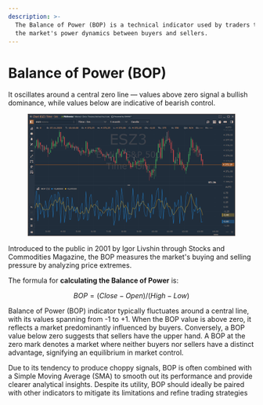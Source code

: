 ```yaml
---
description: >-
  The Balance of Power (BOP) is a technical indicator used by traders to assess
  the market's power dynamics between buyers and sellers.
---
```


# Balance of Power (BOP)

It oscillates around a central zero line — values above zero signal a bullish dominance, while values below are indicative of bearish control.

<figure><img src="../../../../.gitbook/assets/image (1).png" alt=""><figcaption></figcaption></figure>

Introduced to the public in 2001 by Igor Livshin through Stocks and Commodities Magazine, the BOP measures the market's buying and selling pressure by analyzing price extremes.

The formula for **calculating the Balance of Power** is:&#x20;

$$
BOP= 
(Close −Open)/(High −Low)
​
$$

Balance of Power (BOP) indicator typically fluctuates around a central line, with its values spanning from -1 to +1. When the BOP value is above zero, it reflects a market predominantly influenced by buyers. Conversely, a BOP value below zero suggests that sellers have the upper hand. A BOP at the zero mark denotes a market where neither buyers nor sellers have a distinct advantage, signifying an equilibrium in market control.

Due to its tendency to produce choppy signals, BOP is often combined with a Simple Moving Average (SMA) to smooth out its performance and provide clearer analytical insights. Despite its utility, BOP should ideally be paired with other indicators to mitigate its limitations and refine trading strategies
